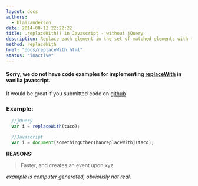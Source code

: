 ```yaml
---
layout: docs
authors:
  - blairanderson
date: 2014-08-12 22:22:22
title: .replaceWith() in Javascript - without jQuery
description: Replace each element in the set of matched elements with the provided new content and return the set of elements that was removed.
method: replaceWith
href: "docs/replaceWith.html"
status: "inactive"
---
```


#### Sorry, we do not have code examples for implementing [replaceWith](http://api.jquery.com/replaceWith/) in vanilla javascript.

It would be great if you submitted code on [github](https://github.com/blairanderson/without-jquery/blob/master/docs/replaceWith.md)

### Example:

```javascript
  //jQuery
  var i = replaceWith(taco);

  //Javascript
  var i = document[somethingOtherThanreplaceWith](taco);

```

**REASONS:**
> Faster, and creates an event upon xyz

*example is computer generated, obviously not real.*
